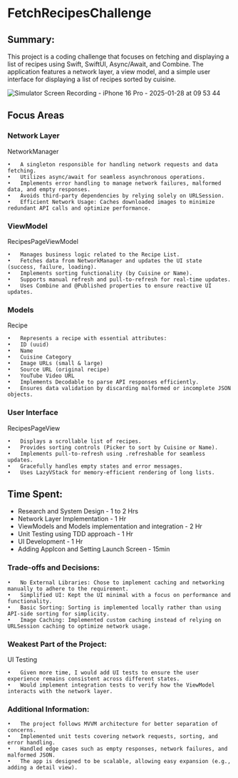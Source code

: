 # FetchRecipesChallenge

## Summary: 
This project is a coding challenge that focuses on fetching and displaying a list of recipes using Swift, SwiftUI, Async/Await, and Combine. The application features a network layer, a view model, and a simple user interface for displaying a list of recipes sorted by cuisine.

![Simulator Screen Recording - iPhone 16 Pro - 2025-01-28 at 09 53 44](https://github.com/user-attachments/assets/0586df32-e64c-434a-873d-dbe6ff739564)

## Focus Areas

### Network Layer

NetworkManager

	•	A singleton responsible for handling network requests and data fetching.
	•	Utilizes async/await for seamless asynchronous operations.
	•	Implements error handling to manage network failures, malformed data, and empty responses.
	•	Avoids third-party dependencies by relying solely on URLSession.
	•	Efficient Network Usage: Caches downloaded images to minimize redundant API calls and optimize performance.

### ViewModel

RecipesPageViewModel

	•	Manages business logic related to the Recipe List.
	•	Fetches data from NetworkManager and updates the UI state (success, failure, loading).
	•	Implements sorting functionality (by Cuisine or Name).
	•	Supports manual refresh and pull-to-refresh for real-time updates.
	•	Uses Combine and @Published properties to ensure reactive UI updates.

### Models

Recipe

	•	Represents a recipe with essential attributes:
	•	ID (uuid)
	•	Name
	•	Cuisine Category
	•	Image URLs (small & large)
	•	Source URL (original recipe)
	•	YouTube Video URL
	•	Implements Decodable to parse API responses efficiently.
	•	Ensures data validation by discarding malformed or incomplete JSON objects.

### User Interface

RecipesPageView

	•	Displays a scrollable list of recipes.
	•	Provides sorting controls (Picker to sort by Cuisine or Name).
	•	Implements pull-to-refresh using .refreshable for seamless updates.
	•	Gracefully handles empty states and error messages.
	•	Uses LazyVStack for memory-efficient rendering of long lists.


## Time Spent:
* Research and System Design - 1 to 2 Hrs
* Network Layer Implementation - 1 Hr
* ViewModels and Models implementation and integration - 2 Hr
* Unit Testing using TDD approach - 1 Hr
* UI Development - 1 Hr
* Adding AppIcon and Setting Launch Screen - 15min

### Trade-offs and Decisions: 

	•	No External Libraries: Chose to implement caching and networking manually to adhere to the requirement.
	•	Simplified UI: Kept the UI minimal with a focus on performance and functionality.
	•	Basic Sorting: Sorting is implemented locally rather than using API-side sorting for simplicity.
	•	Image Caching: Implemented custom caching instead of relying on URLSession caching to optimize network usage.
 
### Weakest Part of the Project: 
UI Testing 

	•	Given more time, I would add UI tests to ensure the user experience remains consistent across different states.
	•	Would implement integration tests to verify how the ViewModel interacts with the network layer.

### Additional Information:

	•	The project follows MVVM architecture for better separation of concerns.
	•	Implemented unit tests covering network requests, sorting, and error handling.
	•	Handled edge cases such as empty responses, network failures, and malformed JSON.
	•	The app is designed to be scalable, allowing easy expansion (e.g., adding a detail view).
